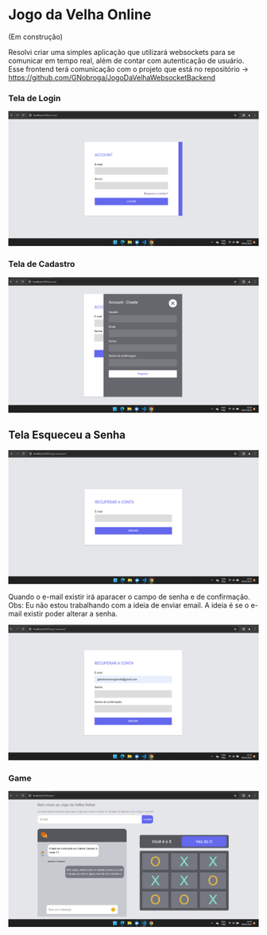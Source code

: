 # Jogo da Velha Online

(Em construção)

Resolvi criar uma simples aplicação que utilizará websockets para se comunicar em tempo real, além de contar com autenticação de usuário. Esse frontend terá comunicação com o projeto que está no repositório -> https://github.com/GNobroga/JogoDaVelhaWebsocketBackend

### Tela de Login

![Alt text](src/assets/images/image-1.png)


### Tela de Cadastro

![Alt text](src/assets/images/image-5.png)


## Tela Esqueceu a Senha

![Alt text](src/assets/images/image-3.png)

Quando o e-mail existir irá aparacer o campo de senha e de confirmação. Obs: Eu não estou trabalhando com a ideia de enviar email. A ideia é se o e-mail existir poder alterar a senha.

![Alt text](src/assets/images/image-4.png)

### Game

![Alt text](src/assets/images/image.png)
